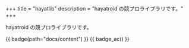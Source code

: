 +++
title = "hayatlib"
description = "hayatroid の競プロライブラリです。"
+++

hayatroid の競プロライブラリです。

{{ badge(path="docs/content") }}
{{ badge_ac() }}
